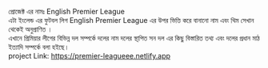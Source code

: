 প্রোজেক্ট এর নামঃ English Premier League
<br />
এটা ইংলেন্ড এর ফুটবল লিগ English Premier League এর  উপর ভিত্তি করে বানানো নাম এবং থিম সেখান থেকেই অনুপ্রাণিত ।
<br />
এখানে প্রিমিয়ার লীগের বিভিন্ন দল সম্পর্কে  দলের নাম দলের স্থা্পিত সন দল এর কিছু বিস্তারিত তথ্য এবং দলের প্রধান মাঠ ইত্যাদি সম্পর্কে বলা হইছে।
<br />
project Link: https://premier-leagueee.netlify.app
